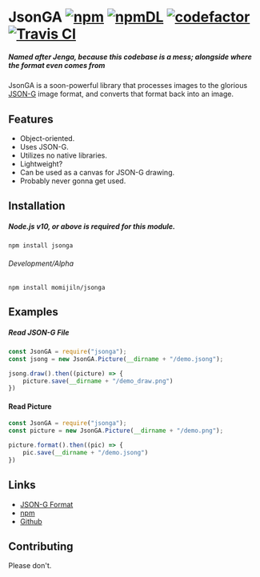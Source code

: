 # JsonGA [![npm](https://img.shields.io/npm/v/jsonga.svg)](https://www.npmjs.com/package/jsonga) [![npmDL](https://img.shields.io/npm/dt/jsonga.svg?maxAge=3600)](https://www.npmjs.com/package/jsonga) [![codefactor](https://www.codefactor.io/Content/badges/A.svg)](https://www.codefactor.io/repository/github/momijiln/jsonga) [![Travis CI](https://travis-ci.org/momijiln/jsonga.svg?branch=master)](https://travis-ci.org/momijiln/jsonga)
##### Named after Jenga, because this codebase is a mess; alongside where the format even comes from

JsonGA is a soon-powerful library that processes images to the glorious [JSON-G](https://github.com/Roadcrosser/JSON-G) image format, and converts that format back into an image.

## Features
- Object-oriented.
- Uses JSON-G.
- Utilizes no native libraries.
- Lightweight?
- Can be used as a canvas for JSON-G drawing.
- Probably never gonna get used.

## Installation

##### Node.js v10, or above is required for this module.
`npm install jsonga`
###### Development/Alpha
`npm install momijiln/jsonga`

## Examples

##### Read JSON-G File
```js
const JsonGA = require("jsonga");
const jsong = new JsonGA.Picture(__dirname + "/demo.jsong");

jsong.draw().then((picture) => {
    picture.save(__dirname + "/demo_draw.png")
})
```

#### Read Picture
```js
const JsonGA = require("jsonga");
const picture = new JsonGA.Picture(__dirname + "/demo.png");

picture.format().then((pic) => {
    pic.save(__dirname + "/demo.jsong")
})
```

## Links
- [JSON-G Format](https://github.com/Roadcrosser/JSON-G)
- [npm](https://www.npmjs.com/package/jsonga)
- [Github](https://github.com/momijiln/jsonga)

## Contributing
Please don't.
